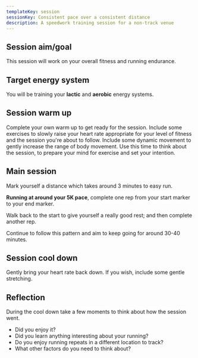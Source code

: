 ```yaml
---
templateKey: session
sessionKey: Consistent pace over a consistent distance
description: A speedwork training session for a non-track venue
---
```

## Session aim/goal

This session will work on your overall fitness and running endurance.     

## Target energy system 

You will be training your **lactic** and **aerobic** energy systems.

## Session warm up

Complete your own warm up to get ready for the session.  Include some exercises 
to slowly raise your heart rate appropriate for your level of fitness and the 
session you're about to follow.  Include some dynamic movement to gently increase 
the range of body movement. Use this time to think about the session, to prepare 
your mind for exercise and set your intention.  

## Main session

Mark yourself a distance which takes around 3 minutes to easy run.

**Running at around your 5K pace**, complete one rep from your start marker to your 
end marker.

Walk back to the start to give yourself a really good rest; and then complete 
another rep.

Continue to follow this pattern and aim to keep going for around 30-40 minutes.  

## Session cool down

Gently bring your heart rate back down.  If you wish, include some gentle stretching. 

## Reflection

During the cool down take a few moments to think about how the session went.  

* Did you enjoy it?
* Did you learn anything interesting about your running?
* Do you enjoy running repeats in a different location to track?
* What other factors do you need to think about? 
